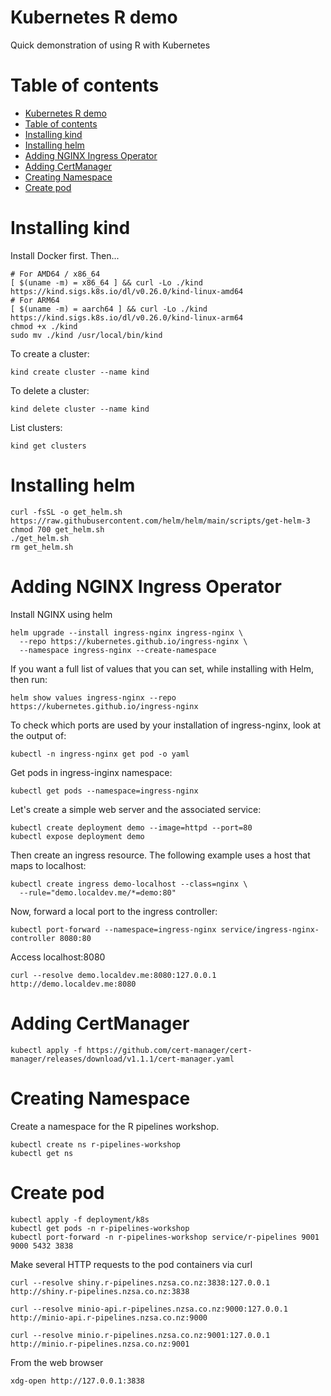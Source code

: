 # Kubernetes R demo

Quick demonstration of using R with Kubernetes

# Table of contents

- [Kubernetes R demo](#kubernetes-r-demo)
- [Table of contents](#table-of-contents)
- [Installing kind](#installing-kind)
- [Installing helm](#installing-helm)
- [Adding NGINX Ingress Operator](#adding-nginx-ingress-operator)
- [Adding CertManager](#adding-certmanager)
- [Creating Namespace](#creating-namespace)
- [Create pod](#create-pod)

# Installing kind

Install Docker first. Then...

```
# For AMD64 / x86_64
[ $(uname -m) = x86_64 ] && curl -Lo ./kind https://kind.sigs.k8s.io/dl/v0.26.0/kind-linux-amd64
# For ARM64
[ $(uname -m) = aarch64 ] && curl -Lo ./kind https://kind.sigs.k8s.io/dl/v0.26.0/kind-linux-arm64
chmod +x ./kind
sudo mv ./kind /usr/local/bin/kind
```

To create a cluster:

```
kind create cluster --name kind
```

To delete a cluster:

```
kind delete cluster --name kind
```

List clusters:

```
kind get clusters
```

# Installing helm

```
curl -fsSL -o get_helm.sh https://raw.githubusercontent.com/helm/helm/main/scripts/get-helm-3
chmod 700 get_helm.sh
./get_helm.sh
rm get_helm.sh
```

# Adding NGINX Ingress Operator

Install NGINX using helm

```
helm upgrade --install ingress-nginx ingress-nginx \
  --repo https://kubernetes.github.io/ingress-nginx \
  --namespace ingress-nginx --create-namespace
```

If you want a full list of values that you can set, while installing with Helm, then run:

```
helm show values ingress-nginx --repo https://kubernetes.github.io/ingress-nginx
```

To check which ports are used by your installation of ingress-nginx, look at the output of:

```
kubectl -n ingress-nginx get pod -o yaml
```

Get pods in ingress-inginx namespace:

```
kubectl get pods --namespace=ingress-nginx
```

Let's create a simple web server and the associated service:

```
kubectl create deployment demo --image=httpd --port=80
kubectl expose deployment demo
```

Then create an ingress resource. The following example uses a host that maps to localhost:

```
kubectl create ingress demo-localhost --class=nginx \
  --rule="demo.localdev.me/*=demo:80"
```

Now, forward a local port to the ingress controller:

```
kubectl port-forward --namespace=ingress-nginx service/ingress-nginx-controller 8080:80
```

Access localhost:8080

```
curl --resolve demo.localdev.me:8080:127.0.0.1 http://demo.localdev.me:8080
```

# Adding CertManager

```
kubectl apply -f https://github.com/cert-manager/cert-manager/releases/download/v1.1.1/cert-manager.yaml
```

# Creating Namespace

Create a namespace for the R pipelines workshop.

```
kubectl create ns r-pipelines-workshop
kubectl get ns
```

# Create pod

```
kubectl apply -f deployment/k8s
kubectl get pods -n r-pipelines-workshop
kubectl port-forward -n r-pipelines-workshop service/r-pipelines 9001 9000 5432 3838
```

Make several HTTP requests to the pod containers via curl

```
curl --resolve shiny.r-pipelines.nzsa.co.nz:3838:127.0.0.1 http://shiny.r-pipelines.nzsa.co.nz:3838

curl --resolve minio-api.r-pipelines.nzsa.co.nz:9000:127.0.0.1 http://minio-api.r-pipelines.nzsa.co.nz:9000

curl --resolve minio.r-pipelines.nzsa.co.nz:9001:127.0.0.1 http://minio.r-pipelines.nzsa.co.nz:9001
```

From the web browser

```
xdg-open http://127.0.0.1:3838
```